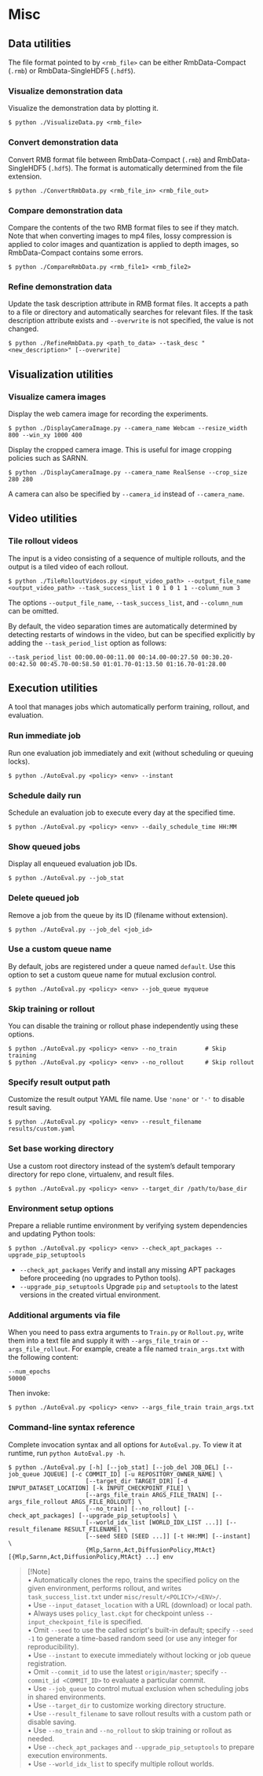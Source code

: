 # Misc

## Data utilities
The file format pointed to by `<rmb_file>` can be either RmbData-Compact (`.rmb`) or RmbData-SingleHDF5 (`.hdf5`).

### Visualize demonstration data
Visualize the demonstration data by plotting it.

```console
$ python ./VisualizeData.py <rmb_file>
```

### Convert demonstration data
Convert RMB format file between RmbData-Compact (`.rmb`) and RmbData-SingleHDF5 (`.hdf5`). The format is automatically determined from the file extension.

```console
$ python ./ConvertRmbData.py <rmb_file_in> <rmb_file_out>
```

### Compare demonstration data
Compare the contents of the two RMB format files to see if they match.
Note that when converting images to mp4 files, lossy compression is applied to color images and quantization is applied to depth images, so RmbData-Compact contains some errors.

```console
$ python ./CompareRmbData.py <rmb_file1> <rmb_file2>
```

### Refine demonstration data
Update the task description attribute in RMB format files. It accepts a path to a file or directory and automatically searches for relevant files. If the task description attribute exists and `--overwrite` is not specified, the value is not changed.

```console
$ python ./RefineRmbData.py <path_to_data> --task_desc "<new_description>" [--overwrite]
```

## Visualization utilities
### Visualize camera images
Display the web camera image for recording the experiments.
```console
$ python ./DisplayCameraImage.py --camera_name Webcam --resize_width 800 --win_xy 1000 400
```

Display the cropped camera image. This is useful for image cropping policies such as SARNN.
```console
$ python ./DisplayCameraImage.py --camera_name RealSense --crop_size 280 280
```

A camera can also be specified by `--camera_id` instead of `--camera_name`.

## Video utilities
### Tile rollout videos
The input is a video consisting of a sequence of multiple rollouts, and the output is a tiled video of each rollout.
```console
$ python ./TileRolloutVideos.py <input_video_path> --output_file_name <output_video_path> --task_success_list 1 0 1 0 1 1 --column_num 3
```
The options `--output_file_name`, `--task_success_list`, and `--column_num` can be omitted.

By default, the video separation times are automatically determined by detecting restarts of windows in the video, but can be specified explicitly by adding the `--task_period_list` option as follows:
```console
--task_period_list 00:00.00-00:11.00 00:14.00-00:27.50 00:30.20-00:42.50 00:45.70-00:58.50 01:01.70-01:13.50 01:16.70-01:28.00
```

## Execution utilities
A tool that manages jobs which automatically perform training, rollout, and evaluation.

### Run immediate job
Run one evaluation job immediately and exit (without scheduling or queuing locks).
```console
$ python ./AutoEval.py <policy> <env> --instant
```

### Schedule daily run
Schedule an evaluation job to execute every day at the specified time.
```console
$ python ./AutoEval.py <policy> <env> --daily_schedule_time HH:MM
```

### Show queued jobs
Display all enqueued evaluation job IDs.
```console
$ python ./AutoEval.py --job_stat
```

### Delete queued job
Remove a job from the queue by its ID (filename without extension).
```console
$ python ./AutoEval.py --job_del <job_id>
```

### Use a custom queue name
By default, jobs are registered under a queue named `default`. Use this option to set a custom queue name for mutual exclusion control.
```console
$ python ./AutoEval.py <policy> <env> --job_queue myqueue
```

### Skip training or rollout
You can disable the training or rollout phase independently using these options.
```console
$ python ./AutoEval.py <policy> <env> --no_train        # Skip training
$ python ./AutoEval.py <policy> <env> --no_rollout      # Skip rollout
```

### Specify result output path
Customize the result output YAML file name. Use `'none'` or `'-'` to disable result saving.
```console
$ python ./AutoEval.py <policy> <env> --result_filename results/custom.yaml
```

### Set base working directory
Use a custom root directory instead of the system’s default temporary directory for repo clone, virtualenv, and result files.
```console
$ python ./AutoEval.py <policy> <env> --target_dir /path/to/base_dir
```

### Environment setup options
Prepare a reliable runtime environment by verifying system dependencies and updating Python tools:
```console
$ python ./AutoEval.py <policy> <env> --check_apt_packages --upgrade_pip_setuptools
```
- `--check_apt_packages`
  Verify and install any missing APT packages before proceeding (no upgrades to Python tools).
- `--upgrade_pip_setuptools`
  Upgrade `pip` and `setuptools` to the latest versions in the created virtual environment.

### Additional arguments via file
When you need to pass extra arguments to `Train.py` or `Rollout.py`, write them into a text file and supply it with `--args_file_train` or `--args_file_rollout`.
For example, create a file named `train_args.txt` with the following content:
```text
--num_epochs
50000
```

Then invoke:
```console
$ python ./AutoEval.py <policy> <env> --args_file_train train_args.txt
```

### Command-line syntax reference
Complete invocation syntax and all options for `AutoEval.py`. To view it at runtime, run `python AutoEval.py -h`.
```console
$ python ./AutoEval.py [-h] [--job_stat] [--job_del JOB_DEL] [--job_queue JQUEUE] [-c COMMIT_ID] [-u REPOSITORY_OWNER_NAME] \
                      [--target_dir TARGET_DIR] [-d INPUT_DATASET_LOCATION] [-k INPUT_CHECKPOINT_FILE] \
                      [--args_file_train ARGS_FILE_TRAIN] [--args_file_rollout ARGS_FILE_ROLLOUT] \
                      [--no_train] [--no_rollout] [--check_apt_packages] [--upgrade_pip_setuptools] \
                      [--world_idx_list [WORLD_IDX_LIST ...]] [--result_filename RESULT_FILENAME] \
                      [--seed SEED [SEED ...]] [-t HH:MM] [--instant] \
                      {Mlp,Sarnn,Act,DiffusionPolicy,MtAct} [{Mlp,Sarnn,Act,DiffusionPolicy,MtAct} ...] env
```

> \[!Note]  
> • Automatically clones the repo, trains the specified policy on the given environment, performs rollout, and writes `task_success_list.txt` under `misc/result/<POLICY>/<ENV>/`.  
> • Use `--input_dataset_location` with a URL (download) or local path.  
> • Always uses `policy_last.ckpt` for checkpoint unless `--input_checkpoint_file` is specified.  
> • Omit `--seed` to use the called script's built-in default; specify `--seed -1` to generate a time-based random seed (or use any integer for reproducibility).  
> • Use `--instant` to execute immediately without locking or job queue registration.  
> • Omit `--commit_id` to use the latest `origin/master`; specify `--commit_id <COMMIT_ID>` to evaluate a particular commit.  
> • Use `--job_queue` to control mutual exclusion when scheduling jobs in shared environments.  
> • Use `--target_dir` to customize working directory structure.  
> • Use `--result_filename` to save rollout results with a custom path or disable saving.  
> • Use `--no_train` and `--no_rollout` to skip training or rollout as needed.  
> • Use `--check_apt_packages` and `--upgrade_pip_setuptools` to prepare execution environments.  
> • Use `--world_idx_list` to specify multiple rollout worlds.  

